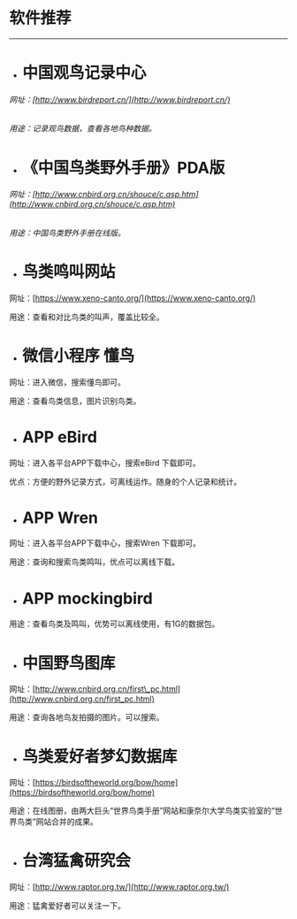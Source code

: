 # 软件推荐

---

* # 中国观鸟记录中心

###### 网址：[http://www.birdreport.cn/](http://www.birdreport.cn/)

###### 用途：记录观鸟数据，查看各地鸟种数据。

* # 《中国鸟类野外手册》PDA版

###### 网址：[http://www.cnbird.org.cn/shouce/c.asp.htm](http://www.cnbird.org.cn/shouce/c.asp.htm)

###### 用途：中国鸟类野外手册在线版。

* # 鸟类鸣叫网站

网址：[https://www.xeno-canto.org/](https://www.xeno-canto.org/)

用途：查看和对比鸟类的叫声，覆盖比较全。

* # 微信小程序  懂鸟

网址：进入微信，搜索懂鸟即可。

用途：查看鸟类信息，图片识别鸟类。

* # APP eBird

网址：进入各平台APP下载中心，搜索eBird 下载即可。

优点：方便的野外记录方式，可离线运作。随身的个人记录和统计。

* # APP Wren

网址：进入各平台APP下载中心，搜索Wren 下载即可。

用途：查询和搜索鸟类鸣叫，优点可以离线下载。

* # APP mockingbird

用途：查看鸟类及鸣叫，优势可以离线使用，有1G的数据包。

* # 中国野鸟图库

网址：[http://www.cnbird.org.cn/first\_pc.html](http://www.cnbird.org.cn/first_pc.html)

用途：查询各地鸟友拍摄的图片。可以搜索。

* # 鸟类爱好者梦幻数据库

网址：[https://birdsoftheworld.org/bow/home](https://birdsoftheworld.org/bow/home)

用途：在线图册，由两大巨头“世界鸟类手册”网站和康奈尔大学鸟类实验室的“世界鸟类”网站合并的成果。

* # 台湾猛禽研究会

网址：[http://www.raptor.org.tw/](http://www.raptor.org.tw/)

用途：猛禽爱好者可以关注一下。

